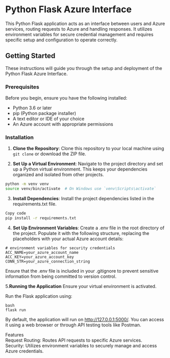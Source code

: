 # Python Flask Azure Interface  
  
This Python Flask application acts as an interface between users and Azure services, routing requests to Azure and handling responses. It utilizes environment variables for secure credential management and requires specific setup and configuration to operate correctly.  
  
## Getting Started  
  
These instructions will guide you through the setup and deployment of the Python Flask Azure Interface.  
  
### Prerequisites  
  
Before you begin, ensure you have the following installed:  
- Python 3.6 or later  
- pip (Python package installer)  
- A text editor or IDE of your choice  
- An Azure account with appropriate permissions  
   
### Installation  
  
1. **Clone the Repository**: Clone this repository to your local machine using `git clone` or download the ZIP file.  
  
2. **Set Up a Virtual Environment**: Navigate to the project directory and set up a Python virtual environment. This keeps your dependencies organized and isolated from other projects.  
  
```bash
python -m venv venv  
source venv/bin/activate  # On Windows use `venv\Scripts\activate`  
```

3. **Install Dependencies**: Install the project dependencies listed in the requirements.txt file.  
  
```bash  
Copy code  
pip install -r requirements.txt  
```  
  
4. **Set Up Environment Variables**: Create a .env file in the root directory of the project. Populate it with the following structure, replacing the placeholders with your actual Azure account details:  
```dotenv  
# environment variables for security credentials  
ACC_NAME=your_azure_account_name  
ACC_KEY=your_azure_account_key  
CONN_STR=your_azure_connection_string  
```
Ensure that the .env file is included in your .gitignore to prevent sensitive information from being committed to version control.  

5.**Running the Application**
Ensure your virtual environment is activated.  

Run the Flask application using:  
```
bash
flask run
```
By default, the application will run on http://127.0.0.1:5000/. You can access it using a web browser or through API testing tools like Postman.  

Features  
Request Routing: Routes API requests to specific Azure services.  
Security: Utilizes environment variables to securely manage and access Azure credentials.  
